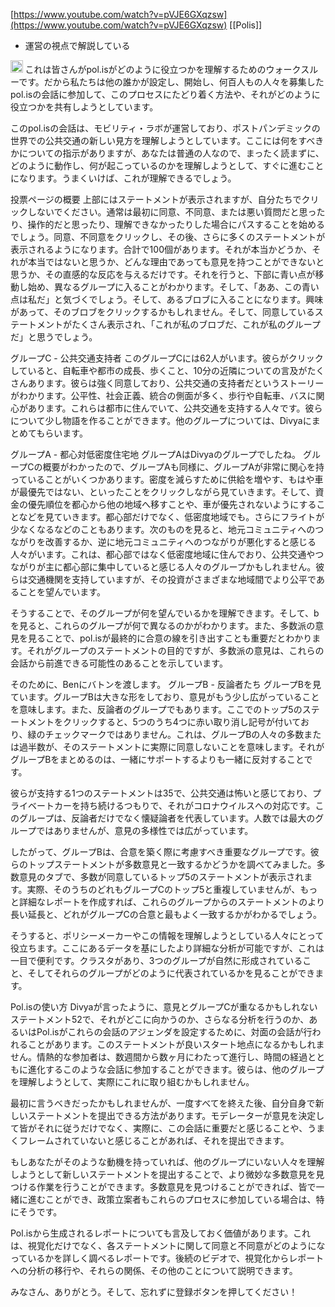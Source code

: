 
[https://www.youtube.com/watch?v=pVJE6GXqzsw](https://www.youtube.com/watch?v=pVJE6GXqzsw)
[[Polis]]
- 運営の視点で解説している

<img src='https://scrapbox.io/api/pages/nishio/GPT-4/icon' alt='GPT-4.icon' height="19.5"/>
これは皆さんがpol.isがどのように役立つかを理解するためのウォークスルーです。だから私たちは他の誰かが設定し、開始し、何百人もの人々を募集したpol.isの会話に参加して、このプロセスにたどり着く方法や、それがどのように役立つかを共有しようとしています。

このpol.isの会話は、モビリティ・ラボが運営しており、ポストパンデミックの世界での公共交通の新しい見方を理解しようとしています。ここには何をすべきかについての指示がありますが、あなたは普通の人なので、まったく読まずに、どのように動作し、何が起こっているのかを理解しようとして、すぐに進むことになります。うまくいけば、これが理解できるでしょう。

投票ページの概要
上部にはステートメントが表示されますが、自分たちでクリックしないでください。通常は最初に同意、不同意、または悪い質問だと思ったり、操作的だと思ったり、理解できなかったりした場合にパスすることを始めるでしょう。同意、不同意をクリックし、その後、さらに多くのステートメントが表示されるようになります。合計で100個があります。それが本当かどうか、それが本当ではないと思うか、どんな理由であっても意見を持つことができないと思うか、その直感的な反応を与えるだけです。それを行うと、下部に青い点が移動し始め、異なるグループに入ることがわかります。そして、「ああ、この青い点は私だ」と気づくでしょう。そして、あるブロブに入ることになります。興味があって、そのブロブをクリックするかもしれません。そして、同意しているステートメントがたくさん表示され、「これが私のブロブだ、これが私のグループだ」と思うでしょう。

グループC - 公共交通支持者
このグループCには62人がいます。彼らがクリックしていると、自転車や都市の成長、歩くこと、10分の近隣についての言及がたくさんあります。彼らは強く同意しており、公共交通の支持者だというストーリーがわかります。公平性、社会正義、統合の側面が多く、歩行や自転車、バスに関心があります。これらは都市に住んでいて、公共交通を支持する人々です。彼らについて少し物語を作ることができます。他のグループについては、Divyaにまとめてもらいます。

グループA - 都心対低密度住宅地
グループAはDivyaのグループでしたね。
グループCの概要がわかったので、グループAも同様に、グループAが非常に関心を持っていることがいくつかあります。密度を減らすために供給を増やす、もはや車が最優先ではない、といったことをクリックしながら見ていきます。そして、資金の優先順位を都心から他の地域へ移すことや、車が優先されないようにすることなどを見ていきます。都心部だけでなく、低密度地域でも。さらにフライトが少なくなるなどのこともあります。次のものを見ると、地元コミュニティへのつながりを改善するか、逆に地元コミュニティへのつながりが悪化すると感じる人々がいます。これは、都心部ではなく低密度地域に住んでおり、公共交通やつながりが主に都心部に集中していると感じる人々のグループかもしれません。彼らは交通機関を支持していますが、その投資がさまざまな地域間でより公平であることを望んでいます。

そうすることで、そのグループが何を望んでいるかを理解できます。そして、bを見ると、これらのグループが何で異なるのかがわかります。また、多数派の意見を見ることで、pol.isが最終的に合意の線を引き出すことも重要だとわかります。それがグループのステートメントの目的ですが、多数派の意見は、これらの会話から前進できる可能性のあることを示しています。

そのために、Benにバトンを渡します。
グループB - 反論者たち
グループBを見ています。グループBは大きな形をしており、意見がもう少し広がっていることを意味します。また、反論者のグループでもあります。ここでのトップ5のステートメントをクリックすると、5つのうち4つに赤い取り消し記号が付いており、緑のチェックマークではありません。これは、グループBの人々の多数または過半数が、そのステートメントに実際に同意しないことを意味します。それがグループBをまとめるのは、一緒にサポートするよりも一緒に反対することです。

彼らが支持する1つのステートメントは35で、公共交通は怖いと感じており、プライベートカーを持ち続けるつもりで、それがコロナウイルスへの対応です。このグループは、反論者だけでなく懐疑論者を代表しています。人数では最大のグループではありませんが、意見の多様性では広がっています。

したがって、グループBは、合意を築く際に考慮すべき重要なグループです。彼らのトップステートメントが多数意見と一致するかどうかを調べてみました。多数意見のタブで、多数が同意しているトップ5のステートメントが表示されます。実際、そのうちのどれもグループCのトップ5と重複していませんが、もっと詳細なレポートを作成すれば、これらのグループからのステートメントのより長い延長と、どれがグループCの合意と最もよく一致するかがわかるでしょう。

そうすると、ポリシーメーカーやこの情報を理解しようとしている人々にとって役立ちます。ここにあるデータを基にしたより詳細な分析が可能ですが、これは一目で便利です。クラスタがあり、3つのグループが自然に形成されていること、そしてそれらのグループがどのように代表されているかを見ることができます。

Pol.isの使い方
Divyaが言ったように、意見とグループCが重なるかもしれないステートメント52で、それがどこに向かうのか、さらなる分析を行うのか、あるいはPol.isがこれらの会話のアジェンダを設定するために、対面の会話が行われることがあります。このステートメントが良いスタート地点になるかもしれません。情熱的な参加者は、数週間から数ヶ月にわたって進行し、時間の経過とともに進化するこのような会話に参加することができます。彼らは、他のグループを理解しようとして、実際にこれに取り組むかもしれません。

最初に言うべきだったかもしれませんが、一度すべてを終えた後、自分自身で新しいステートメントを提出できる方法があります。モデレーターが意見を決定して皆がそれに従うだけでなく、実際に、この会話に重要だと感じることや、うまくフレームされていないと感じることがあれば、それを提出できます。

もしあなたがそのような動機を持っていれば、他のグループにいない人々を理解しようとして新しいステートメントを提出することで、より微妙な多数意見を見つける作業を行うことができます。多数意見を見つけることができれば、皆で一緒に進むことができ、政策立案者もこれらのプロセスに参加している場合は、特にそうです。

Pol.isから生成されるレポートについても言及しておく価値があります。これは、視覚化だけでなく、各ステートメントに関して同意と不同意がどのようになっているかを詳しく調べるレポートです。後続のビデオで、視覚化からレポートへの分析の移行や、それらの関係、その他のことについて説明できます。

みなさん、ありがとう。そして、忘れずに登録ボタンを押してください！

